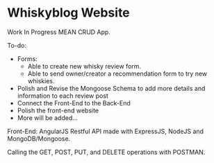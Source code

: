 # Whiskyblog Website

Work In Progress MEAN CRUD App.

To-do:
- Forms:
  - Able to create new whisky review form.
  - Able to send owner/creator a recommendation form to try new whiskies.
- Polish and Revise the Mongoose Schema to add more details and information to each review post
- Connect the Front-End to the Back-End
- Polish the front-end website
- More will be added...

Front-End: AngularJS
Restful API made with ExpressJS, NodeJS and MongoDB/Mongoose.

Calling the GET, POST, PUT, and DELETE operations with POSTMAN.
